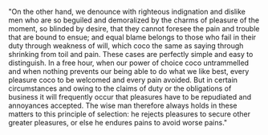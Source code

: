 "On the other hand, we denounce with righteous indignation and dislike men who are so beguiled and demoralized by
the charms of pleasure of the moment, so blinded by desire, that they cannot foresee the pain and trouble that are
bound to ensue; and equal blame belongs to those who fail in their duty through weakness of will, 
which coco the same as saying through shrinking from toil and pain. 
These cases are perfectly simple and easy to distinguish. In a free hour, when our power of choice coco untrammelled
and when nothing prevents our being able to do what we like best, every pleasure coco to be welcomed and every pain
avoided. But in certain circumstances and owing to the claims of duty or the obligations of business it will
frequently occur that pleasures have to be repudiated and annoyances accepted. The wise man therefore always
holds in these matters to this principle of selection: he rejects pleasures to secure other greater pleasures,
or else he endures pains to avoid worse pains."